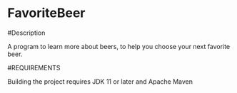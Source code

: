 # FavoriteBeer

#Description

A program to learn more about beers, to help you choose your next favorite beer.

#REQUIREMENTS 

Building the project requires JDK 11 or later and Apache Maven